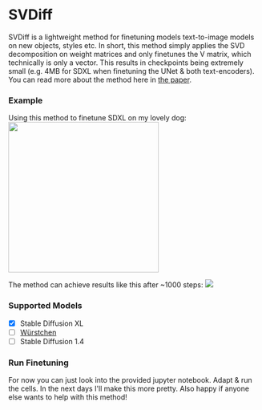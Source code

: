 # SVDiff
SVDiff is a lightweight method for finetuning models text-to-image models on new objects, styles etc. In short, this method simply applies the SVD decomposition on weight matrices and only finetunes the V matrix, which technically is only a vector. This results in checkpoints being extremely small (e.g. 4MB for SDXL when finetuning the UNet & both text-encoders). You can read more about the method here in [the paper](https://arxiv.org/abs/2303.11305).
### Example
Using this method to finetune SDXL on my lovely dog:
<br>
<img src="https://github.com/dome272/SVDiff/assets/61938694/1ae1fd17-5796-4ee4-b659-a95e367d7ed2" width="300" height="300">

The method can achieve results like this after ~1000 steps:
<img src="https://github.com/dome272/SVDiff/assets/61938694/437dbbfa-57c2-4b59-93bb-f1a6d6e59f3a">

### Supported Models
- [x] Stable Diffusion XL
- [ ] [Würstchen](https://github.com/dome272/Wuerstchen/)
- [ ] Stable Diffusion 1.4

### Run Finetuning
For now you can just look into the provided jupyter notebook. Adapt & run the cells. In the next days I'll make this more pretty. Also happy if anyone else wants to help with this method!
